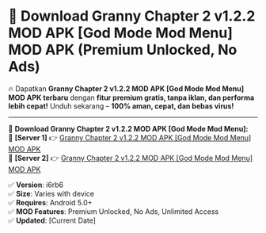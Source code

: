 # 🚀 Download Granny Chapter 2 v1.2.2 MOD APK [God Mode Mod Menu] MOD APK (Premium Unlocked, No Ads)  

🔥 Dapatkan **Granny Chapter 2 v1.2.2 MOD APK [God Mode Mod Menu] MOD APK terbaru** dengan **fitur premium gratis, tanpa iklan, dan performa lebih cepat!** Unduh sekarang – **100% aman, cepat, dan bebas virus!**  

---


🔽 **Download Granny Chapter 2 v1.2.2 MOD APK [God Mode Mod Menu]:**  
🔹 **[Server 1]** 👉 [Granny Chapter 2 v1.2.2 MOD APK [God Mode Mod Menu] MOD APK](https://apkcomod.com?title=Granny_Chapter_2_v1.2.2_MOD_APK_[God_Mode_Mod_Menu])  
🔹 **[Server 2]** 👉 [Granny Chapter 2 v1.2.2 MOD APK [God Mode Mod Menu] MOD APK](https://apkcomod.com?title=Granny_Chapter_2_v1.2.2_MOD_APK_[God_Mode_Mod_Menu])  


✅ **Version**: i6rb6  
✅ **Size**: Varies with device  
✅ **Requires**: Android 5.0+  
✅ **MOD Features**: Premium Unlocked, No Ads, Unlimited Access  
✅ **Updated**: [Current Date]  